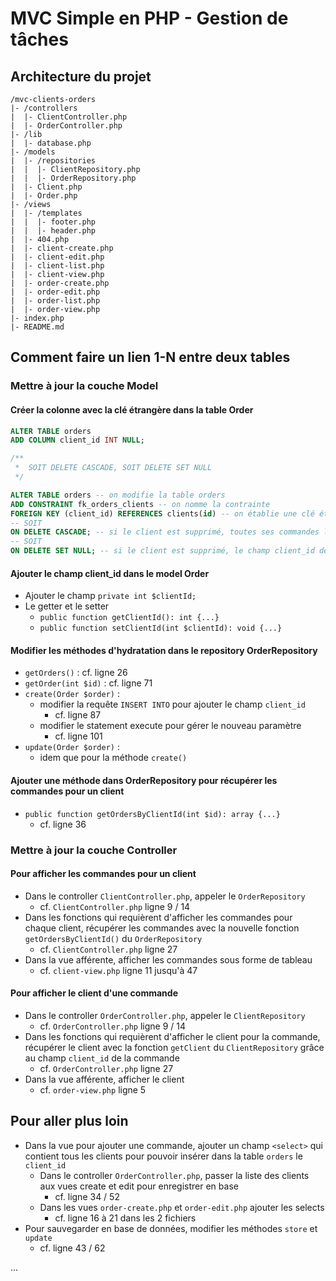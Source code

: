 # MVC Simple en PHP - Gestion de tâches

## Architecture du projet

```
/mvc-clients-orders
|- /controllers
|  |- ClientController.php 
|  |- OrderController.php
|- /lib
|  |- database.php
|- /models
|  |- /repositories
|  |  |- ClientRepository.php
|  |  |- OrderRepository.php
|  |- Client.php
|  |- Order.php
|- /views
|  |- /templates
|  |  |- footer.php
|  |  |- header.php
|  |- 404.php
|  |- client-create.php
|  |- client-edit.php
|  |- client-list.php
|  |- client-view.php
|  |- order-create.php
|  |- order-edit.php
|  |- order-list.php
|  |- order-view.php
|- index.php
|- README.md
```

## Comment faire un lien 1-N entre deux tables 

### Mettre à jour la couche Model

#### Créer la colonne avec la clé étrangère dans la table Order

```sql
ALTER TABLE orders
ADD COLUMN client_id INT NULL;

/**
 *  SOIT DELETE CASCADE, SOIT DELETE SET NULL
 */ 

ALTER TABLE orders -- on modifie la table orders
ADD CONSTRAINT fk_orders_clients -- on nomme la contrainte
FOREIGN KEY (client_id) REFERENCES clients(id) -- on établie une clé étrangère sur le champ client_id vers clients.id
-- SOIT
ON DELETE CASCADE; -- si le client est supprimé, toutes ses commandes le seront aussi
-- SOIT
ON DELETE SET NULL; -- si le client est supprimé, le champ client_id de orders devient NULL
```

#### Ajouter le champ client_id dans le model Order

- Ajouter le champ `private int $clientId;` 
- Le getter et le setter 
   - `public function getClientId(): int {...}`
   - `public function setClientId(int $clientId): void {...}`

#### Modifier les méthodes d'hydratation dans le repository OrderRepository

- `getOrders()` : cf. ligne 26
- `getOrder(int $id)` : cf. ligne 71
- `create(Order $order)` : 
   - modifier la requête `INSERT INTO` pour ajouter le champ `client_id`
      - cf. ligne 87
   - modifier le statement execute pour gérer le nouveau paramètre 
      - cf. ligne 101
- `update(Order $order)` : 
   - idem que pour la méthode `create()`

#### Ajouter une méthode dans OrderRepository pour récupérer les commandes pour un client

- `public function getOrdersByClientId(int $id): array {...}`
   - cf. ligne 36

### Mettre à jour la couche Controller

#### Pour afficher les commandes pour un client

- Dans le controller `ClientController.php`, appeler le `OrderRepository` 
   - cf. `ClientController.php` ligne 9 / 14 
- Dans les fonctions qui requièrent d'afficher les commandes pour chaque client, récupérer les commandes avec la nouvelle fonction `getOrdersByClientId()` du `OrderRepository`
   - cf. `ClientController.php` ligne 27
- Dans la vue afférente, afficher les commandes sous forme de tableau
   - cf. `client-view.php` ligne 11 jusqu'à 47

#### Pour afficher le client d'une commande

- Dans le controller `OrderController.php`, appeler le `ClientRepository`
   - cf. `OrderController.php` ligne 9 / 14 
- Dans les fonctions qui requièrent d'afficher le client pour la commande, récupérer le client avec la fonction `getClient` du `ClientRepository` grâce au champ `client_id` de la commande
   - cf. `OrderController.php` ligne 27
- Dans la vue afférente, afficher le client 
   - cf. `order-view.php` ligne 5

## Pour aller plus loin

- Dans la vue pour ajouter une commande, ajouter un champ `<select>` qui contient tous les clients pour pouvoir insérer dans la table `orders` le `client_id`
   - Dans le controller `OrderController.php`, passer la liste des clients aux vues create et edit pour enregistrer en base
      - cf. ligne 34 / 52 
   - Dans les vues `order-create.php` et `order-edit.php` ajouter les selects
      - cf. ligne 16 à 21 dans les 2 fichiers
- Pour sauvegarder en base de données, modifier les méthodes `store` et `update` 
   - cf. ligne 43 / 62

...